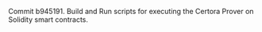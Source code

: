 Commit b945191.                    Build and Run scripts for executing the Certora Prover on Solidity smart contracts.
